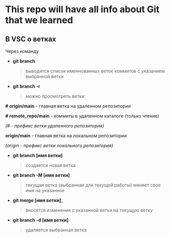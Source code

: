 # This repo will have all info about Git that we learned

## В VSC о ветках

Через команду 

- __git branch__
  > выводится список именнованных веток коммитов с указанием выбранной ветки

- __git branch -r__
  > можно просмотреть ветки: 

__# origin/main__ - главная ветка на удаленном репозитории

__# remote_repo/main__ - коммиты в удаленном каталоге (только чтение)

_(# - префикс ветки удаленного репозитория)_

__origin/main__ - главная ветка на локальном репозитории 

_(origin - префикс ветки локального репозитория)_

- __git branch [имя ветки]__
  > создается новая ветка

- __git branch -M [имя ветки]__
  > текущая ветка (выбранная для текущей работы) меняет свое имя на указанное

- __git merge [имя ветки]___
  > вносятся изменения с указанной ветки на текущую ветку

- __git branch -d [имя ветки]__
  > удаляется выбранная ветка

